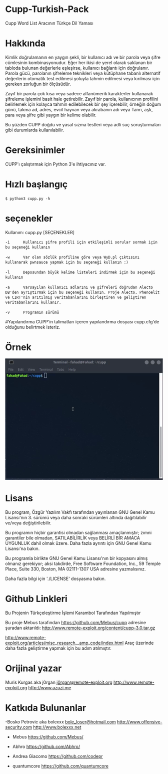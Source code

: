 # Cupp-Turkish-Pack
Cupp Word List Aracının Türkçe Dil Yaması
# Hakkında
Kimlik doğrulamanın en yaygın şekli, bir kullanıcı adı ve bir parola veya şifre cümlesinin kombinasyonudur. Eğer her ikisi de yerel olarak saklanan bir tabloda bulunan değerlerle eşleşirse, kullanıcı bağlantı için doğrulanır. Parola gücü, parolanın şifreleme teknikleri veya kütüphane tabanlı alternatif değerlerin otomatik test edilmesi yoluyla tahmin edilmesi veya kırılması için gereken zorluğun bir ölçüsüdür.

Zayıf bir parola çok kısa veya sadece alfanümerik karakterler kullanarak şifreleme işlemini basit hale getirebilir. Zayıf bir parola, kullanıcının profilini belirlemek için kolayca tahmin edilebilecek bir şey içerebilir, örneğin doğum günü, takma ad, adres, evcil hayvan veya akrabanın adı veya Tanrı, aşk, para veya şifre gibi yaygın bir kelime olabilir.

Bu yüzden CUPP doğdu ve yasal sızma testleri veya adli suç soruşturmaları gibi durumlarda kullanılabilir.
# Gereksinimler
CUPP'ı çalıştırmak için Python 3'e ihtiyacınız var.
# Hızlı başlangıç
`$ python3 cupp.py -h`
# seçenekler
Kullanım: cupp.py [SEÇENEKLER]
```
-i      Kullanıcı şifre profili için etkileşimli sorular sormak için bu seçeneği kullanın

-w      Var olan sözlük profiline göre veya WyD.pl çıktısını kullanarak pwnsauce yapmak için bu seçeneği kullanın :)

-l      Deposundan büyük kelime listeleri indirmek için bu seçeneği kullanın

-a      Varsayılan kullanıcı adlarını ve şifreleri doğrudan Alecto DB'den ayrıştırmak için bu seçeneği kullanın. Proje Alecto, Phenoelit ve CIRT'nin arıtılmış veritabanlarını birleştiren ve geliştiren veritabanlarını kullanır.

-v      Programın sürümü

```
#Yapılandırma
CUPP'in talimatları içeren yapılandırma dosyası cupp.cfg'de olduğunu belirtmek isteriz.
# Örnek
![Gif By Cupp](https://github.com/Mebus/cupp/blob/master/screenshots/cupp-example.gif "GitHub")
# Lisans
Bu program, Özgür Yazılım Vakfı tarafından yayınlanan GNU Genel Kamu Lisansı'nın 3. sürümü veya daha sonraki sürümleri altında dağıtılabilir ve/veya değiştirilebilir.

Bu programın hiçbir garantisi olmadan sağlanması amaçlanmıştır; zımni garantiler bile olmadan, SATILABİLİRLİK veya BELİRLİ BİR AMACA UYGUNLUK dahil olmak üzere. Daha fazla ayrıntı için GNU Genel Kamu Lisansı'na bakın.

Bu programla birlikte GNU Genel Kamu Lisansı'nın bir kopyasını almış olmanız gerekiyor; aksi takdirde, Free Software Foundation, Inc., 59 Temple Place, Suite 330, Boston, MA 02111-1307 USA adresine yazmalısınız.

Daha fazla bilgi için './LICENSE' dosyasına bakın.
# Github Linkleri
Bu Projenin Türkçeleştirme İşlemi Karambol Tarafından Yapılmıştır

Bu proje Mebus tarafından https://github.com/Mebus/cupp adresine şuradan aktarıldı:
http://www.remote-exploit.org/content/cupp-3.0.tar.gz

http://www.remote-exploit.org/articles/misc_research__amp_code/index.html
Araç üzerinde daha fazla geliştirme yapmak için bu adım atılmıştır.
# Orijinal yazar
Muris Kurgas aka j0rgan
j0rgan@remote-exploit.org
http://www.remote-exploit.org
http://www.azuzi.me
# Katkıda Bulunanlar
-Bosko Petrovic aka bolexxx
bole_loser@hotmail.com
http://www.offensive-security.com
http://www.bolexxx.net

- Mebus
https://github.com/Mebus/

- Abhro
https://github.com/Abhro/

- Andrea Giacomo
https://github.com/codepr

- quantumcore
https://github.com/quantumcore
